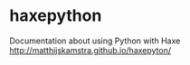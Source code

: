 # haxepython
Documentation about using Python with Haxe http://matthijskamstra.github.io/haxepyton/
